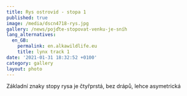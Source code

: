 ```yaml
---
title: Rys ostrovid - stopa 1
published: true
image: /media/dscn4718-rys.jpg
gallery: /news/pojďte-stopovat-venku-je-sníh
lang_alternatives:
  en_GB:
    permalink: en.alkawildlife.eu
    title: lynx track 1
date: '2021-01-31 18:32:52 +0100'
category: gallery
layout: photo
---
```

Základní znaky stopy rysa je čtyřprstá, bez drápů, lehce asymetrická

